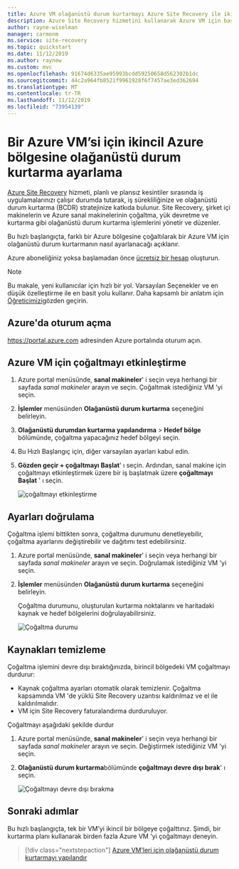 ```yaml
---
title: Azure VM olağanüstü durum kurtarmayı Azure Site Recovery ile ikincil bir bölgeye ayarlama
description: Azure Site Recovery hizmetini kullanarak Azure VM için başka bir Azure bölgesine olağanüstü durum kurtarmayı hızlıca ayarlayın.
author: rayne-wiselman
manager: carmonm
ms.service: site-recovery
ms.topic: quickstart
ms.date: 11/12/2019
ms.author: raynew
ms.custom: mvc
ms.openlocfilehash: 91674d6335ae95993bcdd59250658d562302b1dc
ms.sourcegitcommit: 44c2a964fb8521f9961928f6f7457ae3ed362694
ms.translationtype: MT
ms.contentlocale: tr-TR
ms.lasthandoff: 11/12/2019
ms.locfileid: "73954139"
---
```

# <a name="set-up-disaster-recovery-to-a-secondary-azure-region-for-an-azure-vm"></a>Bir Azure VM’si için ikincil Azure bölgesine olağanüstü durum kurtarma ayarlama        

[Azure Site Recovery](site-recovery-overview.md) hizmeti, planlı ve plansız kesintiler sırasında iş uygulamalarınızı çalışır durumda tutarak, iş sürekliliğinize ve olağanüstü durum kurtarma (BCDR) stratejinize katkıda bulunur. Site Recovery, şirket içi makinelerin ve Azure sanal makinelerinin çoğaltma, yük devretme ve kurtarma gibi olağanüstü durum kurtarma işlemlerini yönetir ve düzenler.

Bu hızlı başlangıçta, farklı bir Azure bölgesine çoğaltılarak bir Azure VM için olağanüstü durum kurtarmanın nasıl ayarlanacağı açıklanır.

Azure aboneliğiniz yoksa başlamadan önce [ücretsiz bir hesap](https://azure.microsoft.com/free/?WT.mc_id=A261C142F) oluşturun.

> [!NOTE]
> Bu makale, yeni kullanıcılar için hızlı bir yol. Varsayılan Seçenekler ve en düşük özelleştirme ile en basit yolu kullanır.  Daha kapsamlı bir anlatım için [Öğreticimizi](azure-to-azure-tutorial-enable-replication.md)gözden geçirin.

## <a name="log-in-to-azure"></a>Azure'da oturum açma

https://portal.azure.com adresinden Azure portalında oturum açın.

## <a name="enable-replication-for-the-azure-vm"></a>Azure VM için çoğaltmayı etkinleştirme

1. Azure portal menüsünde, **sanal makineler**' i seçin veya herhangi bir sayfada *sanal makineler* arayın ve seçin. Çoğaltmak istediğiniz VM 'yi seçin.
2. **İşlemler** menüsünden **Olağanüstü durum kurtarma** seçeneğini belirleyin.
3. **Olağanüstü durumdan kurtarma yapılandırma** > **Hedef bölge** bölümünde, çoğaltma yapacağınız hedef bölgeyi seçin.
4. Bu Hızlı Başlangıç için, diğer varsayılan ayarları kabul edin.
5. **Gözden geçir + çoğaltmayı Başlat**' ı seçin. Ardından, sanal makine için çoğaltmayı etkinleştirmek üzere bir iş başlatmak üzere **çoğaltmayı Başlat** ' ı seçin.

    ![çoğaltmayı etkinleştirme](media/azure-to-azure-quickstart/enable-replication1.png)

## <a name="verify-settings"></a>Ayarları doğrulama

Çoğaltma işlemi bittikten sonra, çoğaltma durumunu denetleyebilir, çoğaltma ayarlarını değiştirebilir ve dağıtımı test edebilirsiniz.

1. Azure portal menüsünde, **sanal makineler**' i seçin veya herhangi bir sayfada *sanal makineler* arayın ve seçin. Doğrulamak istediğiniz VM 'yi seçin.
2. **İşlemler** menüsünden **Olağanüstü durum kurtarma** seçeneğini belirleyin.

   Çoğaltma durumunu, oluşturulan kurtarma noktalarını ve haritadaki kaynak ve hedef bölgelerini doğrulayabilirsiniz.

   ![Çoğaltma durumu](media/azure-to-azure-quickstart/replication-status.png)

## <a name="clean-up-resources"></a>Kaynakları temizleme

Çoğaltma işlemini devre dışı bıraktığınızda, birincil bölgedeki VM çoğaltmayı durdurur:

- Kaynak çoğaltma ayarları otomatik olarak temizlenir. Çoğaltma kapsamında VM 'de yüklü Site Recovery uzantısı kaldırılmaz ve el ile kaldırılmalıdır. 
- VM için Site Recovery faturalandırma durduruluyor.

Çoğaltmayı aşağıdaki şekilde durdur

1. Azure portal menüsünde, **sanal makineler**' i seçin veya herhangi bir sayfada *sanal makineler* arayın ve seçin. Değiştirmek istediğiniz VM 'yi seçin.
2. **Olağanüstü durum kurtarma**bölümünde **çoğaltmayı devre dışı bırak**' ı seçin.

   ![Çoğaltmayı devre dışı bırakma](media/azure-to-azure-quickstart/disable2-replication.png)

## <a name="next-steps"></a>Sonraki adımlar

Bu hızlı başlangıçta, tek bir VM’yi ikincil bir bölgeye çoğalttınız. Şimdi, bir kurtarma planı kullanarak birden fazla Azure VM 'yi çoğaltmayı deneyin.

> [!div class="nextstepaction"]
> [Azure VM’leri için olağanüstü durum kurtarmayı yapılandır](azure-to-azure-tutorial-enable-replication.md)
